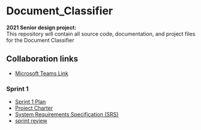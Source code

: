 # Document_Classifier
**2021 Senior design project:**  
This repository will contain all source code, documentation, and project files for the Document Classifier  

## Collaboration links  
 - [Microsoft Teams Link](https://teams.microsoft.com/l/team/19%3af56b8e0f734f4563a174f61ac9577839%40thread.tacv2/conversations?groupId=87e672ab-cec9-4ec0-9b67-a5f3a3a6bcce&tenantId=5cdc5b43-d7be-4caa-8173-729e3b0a62d9)  
### Sprint 1  
 - [Sprint 1 Plan](https://mavsuta-my.sharepoint.com/:p:/r/personal/xavier_wells_mavs_uta_edu/Documents/Sprint%201%20plan.pptx?d=wb3773eab9ba14323891c6255b09a8cba&csf=1&web=1&e=JeEWc4)  
 - [Project Charter](https://www.overleaf.com/6332792323msvptwvzfqcw)  
 - [System Requirements Specification (SRS)](https://www.overleaf.com/8819592613jzxqmbwvrgfg)  
 -  [sprint review](https://mavsuta-my.sharepoint.com/:p:/g/personal/xavier_wells_mavs_uta_edu/ETMkOGTUEzZKjDam18fQPbIBDlHbkV_r6Wo2Z6pV3MMEmA?e=rLNJ8r)
